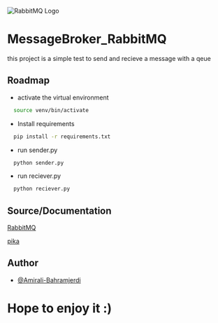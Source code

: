 ![RabbitMQ Logo](https://www.rabbitmq.com/img/rabbitmq-logo-with-name.svg)
# MessageBroker_RabbitMQ
this project is a simple test to send and recieve a message with a qeue 



## Roadmap

- activate the virtual environment

```bash
  source venv/bin/activate
```
- Install requirements

```bash
  pip install -r requirements.txt
```


- run sender.py

```bash
  python sender.py
```

- run reciever.py

```bash
  python reciever.py
```



## Source/Documentation

[RabbitMQ](https://www.rabbitmq.com/)

[pika](https://pika.readthedocs.io/en/stable/)




## Author

- [@Amirali-Bahramjerdi](https://github.com/AmirAli-BahramJerdi)

# Hope to enjoy it :)